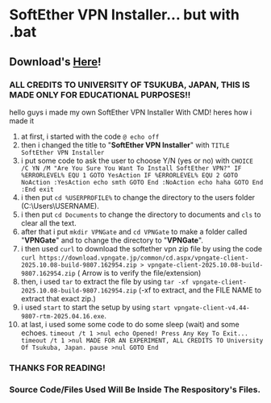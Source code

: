 # SoftEther VPN Installer... but with .bat
## Download's [Here](https://github.com/itsame62/SoftEtherVPN-bat-Installer/blob/main/DOWNLOADS.md)!
### **ALL CREDITS TO UNIVERSITY OF TSUKUBA, JAPAN, THIS IS MADE ONLY FOR EDUCATIONAL PURPOSES!!**
hello guys i made my own SoftEther VPN Installer With CMD!
heres how i made it
1. at first, i started with the code
`@ echo off`
2. then i changed the title to "**SoftEther VPN Installer**" with `TITLE SoftEther VPN Installer`
3. i put some code to ask the user to choose Y/N (yes or no) with
`CHOICE /C YN /M "Are You Sure You Want To Install SoftEther VPN?"
IF %ERRORLEVEL% EQU 1 GOTO YesAction
IF %ERRORLEVEL% EQU 2 GOTO NoAction
:YesAction
echo smth
GOTO End
:NoAction
echo haha
GOTO End
:End
exit`
4. i then put `cd %USERPROFILE%` to change the directory to the users folder (C:\Users\USERNAME).
5. i then put `cd Documents` to change the directory to documents and `cls` to clear all the text.
6. after that i put `mkdir VPNGate` and `cd VPNGate` to make a folder called "**VPNGate**" and to change the directory to "**VPNGate**".
7. i then used `curl` to download the softether vpn zip file by using the code `curl https://download.vpngate.jp/common/cd.aspx/vpngate-client-2025.10.08-build-9807.162954.zip > vpngate-client-2025.10.08-build-9807.162954.zip` ( Arrow is to verify the file/extension)
8. then, i used `tar` to extract the file by using `tar -xf vpngate-client-2025.10.08-build-9807.162954.zip` (-xf to extract, and the FILE NAME to extract that exact zip.)
9. i used `start` to start the setup by using `start vpngate-client-v4.44-9807-rtm-2025.04.16.exe`.
10. at last, i used some some code to do some sleep (wait) and some echoes. `timeout /t 1 >nul
echo Opened! Press Any Key To Exit...
timeout /t 1 >nul
MADE FOR AN EXPERIMENT, ALL CREDITS TO University Of Tsukuba, Japan.
pause >nul
GOTO End
`
### THANKS FOR READING!
### Source Code/Files Used Will Be Inside The Respository's Files.
